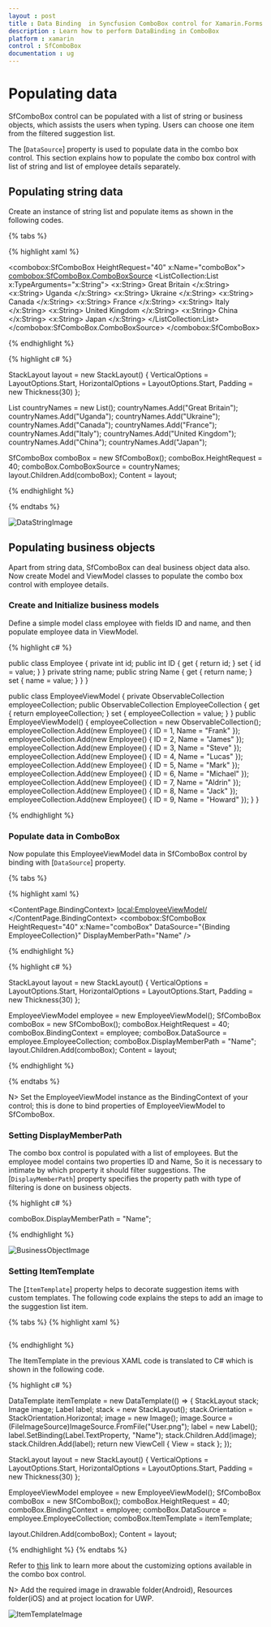 ```yaml
---
layout : post
title : Data Binding  in Syncfusion ComboBox control for Xamarin.Forms
description : Learn how to perform DataBinding in ComboBox
platform : xamarin
control : SfComboBox
documentation : ug
---
```


# Populating data

SfComboBox control can be populated with a list of string or business objects, which assists the users when typing. Users can choose one item from the filtered suggestion list.

The [`DataSource`] property is used to populate data in the combo box control. This section explains how to populate the combo box control with list of string and list of employee details separately.

## Populating string data

Create an instance of string list and populate items as shown in the following codes. 

{% tabs %}

{% highlight xaml %}

<ContentPage xmlns="http://xamarin.com/schemas/2014/forms" 
             xmlns:x="http://schemas.microsoft.com/winfx/2009/xaml" 
             xmlns:combobox="clr-namespace:Syncfusion.XForms.ComboBox;assembly=Syncfusion.SfComboBox.XForms"
             xmlns:local="clr-namespace:NamespaceName"     
             xmlns:ListCollection="clr-namespace:System.Collections.Generic;assembly=netstandard"       
             x:Class="NamespaceName.ClassName">
<StackLayout VerticalOptions="Start" HorizontalOptions="Start" Padding="30"> 
    <combobox:SfComboBox HeightRequest="40" x:Name="comboBox"> 
        <combobox:SfComboBox.ComboBoxSource>
            <ListCollection:List x:TypeArguments="x:String">
                <x:String> Great Britain </x:String>
                <x:String> Uganda </x:String>
                <x:String> Ukraine </x:String>
                <x:String> Canada </x:String>
                <x:String> France </x:String>
                <x:String> Italy </x:String>
                <x:String> United Kingdom </x:String>
                <x:String> China </x:String>
                <x:String> Japan </x:String>
            </ListCollection:List>
        </combobox:SfComboBox.ComboBoxSource>
    </combobox:SfComboBox>
 </StackLayout>
</ContentPage>
	
{% endhighlight %}

{% highlight c# %}

StackLayout layout = new StackLayout() 
{ 
    VerticalOptions = LayoutOptions.Start, 
    HorizontalOptions = LayoutOptions.Start, 
    Padding = new Thickness(30) 
}; 

List<String> countryNames = new List<String>(); 
countryNames.Add("Great Britain"); 
countryNames.Add("Uganda"); 
countryNames.Add("Ukraine"); 
countryNames.Add("Canada"); 
countryNames.Add("France"); 
countryNames.Add("Italy"); 
countryNames.Add("United Kingdom"); 
countryNames.Add("China"); 
countryNames.Add("Japan"); 

SfComboBox comboBox = new SfComboBox();
comboBox.HeightRequest = 40;
comboBox.ComboBoxSource = countryNames;
layout.Children.Add(comboBox); 
Content = layout;


{% endhighlight %}

{% endtabs %}

![DataStringImage](images/Populating-Data/populating-data-string.png)

## Populating business objects

Apart from string data, SfComboBox can deal business object data also. Now create Model and ViewModel classes to populate the combo box control with employee details. 

### Create and Initialize business models 

Define a simple model class employee with fields ID and name, and then populate employee data in ViewModel. 

{% highlight c# %}

public class Employee
{
private int id;
public int ID
{
	get { return id; }
	set { id = value; }
}
private string name;
public string Name
{
	get { return name; }
	set { name = value; }
}
}

public class EmployeeViewModel
{
private ObservableCollection<Employee> employeeCollection;
public ObservableCollection<Employee> EmployeeCollection
{
	get { return employeeCollection; }
	set { employeeCollection = value; }
}
public EmployeeViewModel()
{
	employeeCollection = new ObservableCollection<Employee>();
	employeeCollection.Add(new Employee() { ID = 1, Name = "Frank" }); 
	employeeCollection.Add(new Employee() { ID = 2, Name = "James" }); 
	employeeCollection.Add(new Employee() { ID = 3, Name = "Steve" }); 
	employeeCollection.Add(new Employee() { ID = 4, Name = "Lucas" }); 
	employeeCollection.Add(new Employee() { ID = 5, Name = "Mark" }); 
	employeeCollection.Add(new Employee() { ID = 6, Name = "Michael" }); 
	employeeCollection.Add(new Employee() { ID = 7, Name = "Aldrin" }); 
	employeeCollection.Add(new Employee() { ID = 8, Name = "Jack" }); 
	employeeCollection.Add(new Employee() { ID = 9, Name = "Howard" }); 
}
}

{% endhighlight %}

### Populate data in ComboBox

Now populate this EmployeeViewModel data in SfComboBox control by binding with [`DataSource`] property. 

{% tabs %}

{% highlight xaml %}

<ContentPage xmlns="http://xamarin.com/schemas/2014/forms" 
             xmlns:x="http://schemas.microsoft.com/winfx/2009/xaml" 
             xmlns:combobox="clr-namespace:Syncfusion.XForms.ComboBox;assembly=Syncfusion.SfComboBox.XForms"
             xmlns:local="clr-namespace:NamespaceName"            
             x:Class="NamespaceName.ClassName">
    <ContentPage.BindingContext>
        <local:EmployeeViewModel/>
    </ContentPage.BindingContext>
    <StackLayout VerticalOptions="Start" HorizontalOptions="Start" Padding="30">
        <combobox:SfComboBox HeightRequest="40" x:Name="comboBox" DataSource="{Binding EmployeeCollection}" DisplayMemberPath="Name" />
    </StackLayout> 
</ContentPage>

{% endhighlight %}

{% highlight c# %}

StackLayout layout = new StackLayout()
{
    VerticalOptions = LayoutOptions.Start,
    HorizontalOptions = LayoutOptions.Start,
    Padding = new Thickness(30)
};

EmployeeViewModel employee = new EmployeeViewModel();
SfComboBox comboBox = new SfComboBox();
comboBox.HeightRequest = 40;
comboBox.BindingContext = employee;
comboBox.DataSource = employee.EmployeeCollection;
comboBox.DisplayMemberPath = "Name";
layout.Children.Add(comboBox);
Content = layout;

{% endhighlight %}

{% endtabs %}

N> Set the EmployeeViewModel instance as the BindingContext of your control; this is done to bind properties of EmployeeViewModel to SfComboBox.

### Setting DisplayMemberPath

The combo box control is populated with a list of employees. But the employee model contains two properties ID and Name, So it is necessary to intimate by which property it should filter suggestions. The [`DisplayMemberPath`] property specifies the property path with type of filtering is done on business objects.

{% highlight c# %}
	
comboBox.DisplayMemberPath = "Name";
	
{% endhighlight %}

![BusinessObjectImage](images/Populating-Data/populating-data-business-object.png)

### Setting ItemTemplate

The [`ItemTemplate`] property helps to decorate suggestion items with custom templates. The following code explains the steps to add an image to the suggestion list item.

{% tabs %}
{% highlight xaml %}

<StackLayout VerticalOptions="Start" HorizontalOptions="Start" Padding="30">
    <combobox:SfComboBox HeightRequest="40" x:Name="comboBox" DisplayMemberPath="Name" DataSource="{Binding EmployeeCollection}">
	<combobox:SfComboBox.ItemTemplate>
            <DataTemplate>
                <StackLayout Orientation="Horizontal">
                    <Image Source="User.png" WidthRequest="12"/>
                    <Label Text="{Binding Name}" />
                </StackLayout>
            </DataTemplate>
        </combobox:SfComboBox.ItemTemplate>
    </combobox:SfComboBox>
</StackLayout>

{% endhighlight %}

The ItemTemplate in the previous XAML code is translated to C# which is shown in the following code.

{% highlight c# %}

DataTemplate itemTemplate = new DataTemplate(() =>
{
    StackLayout stack;
    Image image;
    Label label;
    stack = new StackLayout();
    stack.Orientation = StackOrientation.Horizontal;
    image = new Image();
    image.Source = (FileImageSource)ImageSource.FromFile("User.png");
    label = new Label();
    label.SetBinding(Label.TextProperty, "Name");
    stack.Children.Add(image);
    stack.Children.Add(label);
    return new ViewCell { View = stack };
});

StackLayout layout = new StackLayout() 
{ 
    VerticalOptions = LayoutOptions.Start, 
    HorizontalOptions = LayoutOptions.Start, 
    Padding = new Thickness(30) 
}; 

EmployeeViewModel employee = new EmployeeViewModel();
SfComboBox comboBox = new SfComboBox();
comboBox.HeightRequest = 40;
comboBox.BindingContext = employee;
comboBox.DataSource = employee.EmployeeCollection;
comboBox.ItemTemplate = itemTemplate;

layout.Children.Add(comboBox);
Content = layout;

{% endhighlight %}
{% endtabs %}

Refer to [this](https://help.syncfusion.com/xamarin/sfcombobox/customizing-combobox) link to learn more about the customizing options available in the combo box control.

N> Add the required image in drawable folder(Android), Resources folder(iOS) and at project location for UWP.

![ItemTemplateImage](images/Populating-Data/item-template.png)
